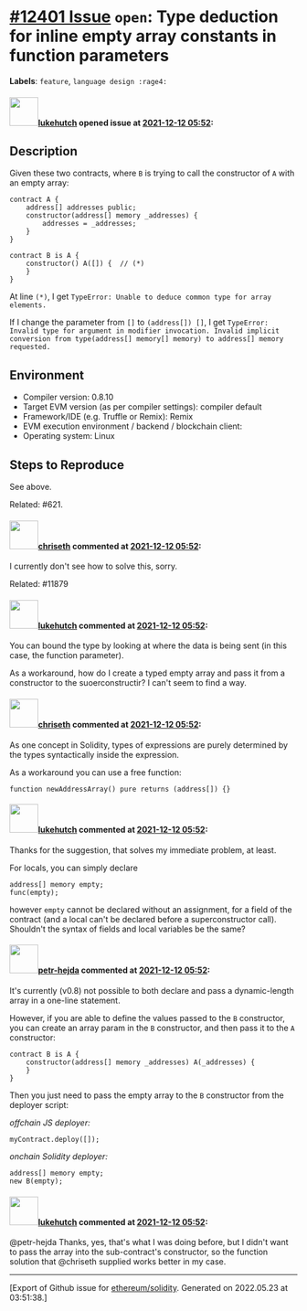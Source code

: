 # [\#12401 Issue](https://github.com/ethereum/solidity/issues/12401) `open`: Type deduction for inline empty array constants in function parameters
**Labels**: `feature`, `language design :rage4:`


#### <img src="https://avatars.githubusercontent.com/u/811305?u=34c5a59f9a88555c93c8ea1a6db77bacff52c986&v=4" width="50">[lukehutch](https://github.com/lukehutch) opened issue at [2021-12-12 05:52](https://github.com/ethereum/solidity/issues/12401):

## Description

Given these two contracts, where `B` is trying to call the constructor of `A` with an empty array:

```
contract A {
    address[] addresses public;
    constructor(address[] memory _addresses) {
        addresses = _addresses;
    }
}

contract B is A {
    constructor() A([]) {  // (*)
    }
}
```

At line `(*)`, I get `TypeError: Unable to deduce common type for array elements.`

If I change the parameter from `[]` to `(address[]) []`, I get `TypeError: Invalid type for argument in modifier invocation. Invalid implicit conversion from type(address[] memory[] memory) to address[] memory requested.`

## Environment

- Compiler version: 0.8.10
- Target EVM version (as per compiler settings): compiler default
- Framework/IDE (e.g. Truffle or Remix): Remix
- EVM execution environment / backend / blockchain client:
- Operating system: Linux

## Steps to Reproduce

See above.

Related: #621.


#### <img src="https://avatars.githubusercontent.com/u/9073706?v=4" width="50">[chriseth](https://github.com/chriseth) commented at [2021-12-12 05:52](https://github.com/ethereum/solidity/issues/12401#issuecomment-992356686):

I currently don't see how to solve this, sorry.

Related: #11879

#### <img src="https://avatars.githubusercontent.com/u/811305?u=34c5a59f9a88555c93c8ea1a6db77bacff52c986&v=4" width="50">[lukehutch](https://github.com/lukehutch) commented at [2021-12-12 05:52](https://github.com/ethereum/solidity/issues/12401#issuecomment-992446278):

You can bound the type by looking at where the data is being sent (in this case, the function parameter).

As a workaround, how do I create a typed empty array and pass it from a constructor to the suoerconstructir? I can't seem to find a way.

#### <img src="https://avatars.githubusercontent.com/u/9073706?v=4" width="50">[chriseth](https://github.com/chriseth) commented at [2021-12-12 05:52](https://github.com/ethereum/solidity/issues/12401#issuecomment-992472484):

As one concept in Solidity, types of expressions are purely determined by the types syntactically inside the expression.

As a workaround you can use a free function:
```
function newAddressArray() pure returns (address[]) {}
```

#### <img src="https://avatars.githubusercontent.com/u/811305?u=34c5a59f9a88555c93c8ea1a6db77bacff52c986&v=4" width="50">[lukehutch](https://github.com/lukehutch) commented at [2021-12-12 05:52](https://github.com/ethereum/solidity/issues/12401#issuecomment-992870843):

Thanks for the suggestion, that solves my immediate problem, at least.

For locals, you can simply declare 

```
address[] memory empty;
func(empty);
```

however `empty` cannot be declared without an assignment, for a field of the contract (and a local can't be declared before a superconstructor call). Shouldn't the syntax of fields and local variables be the same?

#### <img src="https://avatars.githubusercontent.com/u/5584663?u=9635a38e3f1cc92fa7817e7afbb03522c5c359f6&v=4" width="50">[petr-hejda](https://github.com/petr-hejda) commented at [2021-12-12 05:52](https://github.com/ethereum/solidity/issues/12401#issuecomment-992977105):

It's currently (v0.8) not possible to both declare and pass a dynamic-length array in a one-line statement.

However, if you are able to define the values passed to the `B` constructor, you can create an array param in the `B` constructor, and then pass it to the `A` constructor:

```
contract B is A {
    constructor(address[] memory _addresses) A(_addresses) {
    }
}
```

Then you just need to pass the empty array to the `B` constructor from the deployer script:

_offchain JS deployer:_
```
myContract.deploy([]);
```

_onchain Solidity deployer:_
```
address[] memory empty;
new B(empty);
```

#### <img src="https://avatars.githubusercontent.com/u/811305?u=34c5a59f9a88555c93c8ea1a6db77bacff52c986&v=4" width="50">[lukehutch](https://github.com/lukehutch) commented at [2021-12-12 05:52](https://github.com/ethereum/solidity/issues/12401#issuecomment-993103107):

@petr-hejda Thanks, yes, that's what I was doing before, but I didn't want to pass the array into the sub-contract's constructor, so the function solution that @chriseth supplied works better in my case.


-------------------------------------------------------------------------------



[Export of Github issue for [ethereum/solidity](https://github.com/ethereum/solidity). Generated on 2022.05.23 at 03:51:38.]
